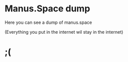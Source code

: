 # Manus.Space dump
Here you can see a dump of manus.space 

(Everything you put in the internet wil stay in the internet)

# ;(